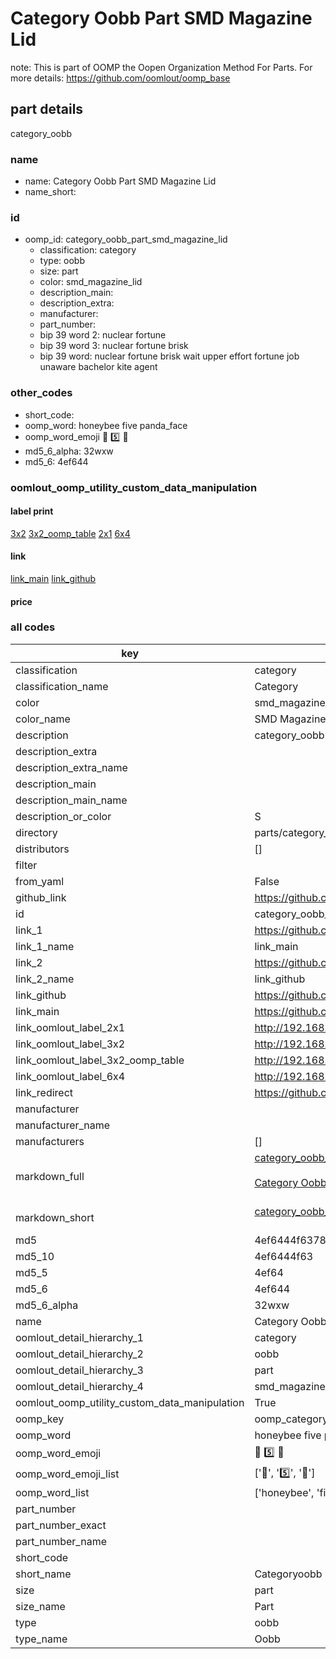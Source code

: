# Category Oobb Part SMD Magazine Lid  

note: This is part of OOMP the Oopen Organization Method For Parts. For more details: https://github.com/oomlout/oomp_base

##  part details
  



category_oobb



### name
* name: Category Oobb Part SMD Magazine Lid
* name_short: 
### id
* oomp_id: category_oobb_part_smd_magazine_lid
  * classification: category
  * type: oobb
  * size: part
  * color: smd_magazine_lid
  * description_main: 
  * description_extra: 
  * manufacturer: 
  * part_number: 
  * bip 39 word 2: nuclear fortune
  * bip 39 word 3: nuclear fortune brisk
  * bip 39 word: nuclear fortune brisk wait upper effort fortune job unaware bachelor kite agent

### other_codes
* short_code: 
* oomp_word: honeybee five panda_face
* oomp_word_emoji :honeybee: :five: :panda_face:
* md5_6_alpha: 32wxw
* md5_6: 4ef644






### oomlout_oomp_utility_custom_data_manipulation
#### label print
[3x2](http://192.168.1.245:1112/?label=oomp%2032wxw)
[3x2_oomp_table](http://192.168.1.108:1112/?label=oomp%2032wxw)
[2x1](http://192.168.1.242:1112/?label=oomp%2032wxw)
[6x4](http://192.168.1.55:1112/?label=oomp%2032wxw)    

#### link

[link_main](https://github.com/oomlout/oomlout_oomp_version_1_messy/tree/main/parts/category_oobb_part_smd_magazine_lid) [link_github](https://github.com/oomlout/oomlout_oomp_version_1_messy/tree/main/parts/category_oobb_part_smd_magazine_lid)                             

#### price







### all codes 
| key | value |  
| --- | --- |  
| classification | category |  
| classification_name | Category |  
| color | smd_magazine_lid |  
| color_name | SMD Magazine Lid |  
| description | category_oobb |  
| description_extra |  |  
| description_extra_name |  |  
| description_main |  |  
| description_main_name |  |  
| description_or_color | S  |  
| directory | parts/category_oobb_part_smd_magazine_lid |  
| distributors | [] |  
| filter |  |  
| from_yaml | False |  
| github_link | https://github.com/oomlout/oomlout_oomp_part_src/tree/main/parts/category_oobb_part_smd_magazine_lid |  
| id | category_oobb_part_smd_magazine_lid |  
| link_1 | https://github.com/oomlout/oomlout_oomp_version_1_messy/tree/main/parts/category_oobb_part_smd_magazine_lid |  
| link_1_name | link_main |  
| link_2 | https://github.com/oomlout/oomlout_oomp_version_1_messy/tree/main/parts/category_oobb_part_smd_magazine_lid |  
| link_2_name | link_github |  
| link_github | https://github.com/oomlout/oomlout_oomp_version_1_messy/tree/main/parts/category_oobb_part_smd_magazine_lid |  
| link_main | https://github.com/oomlout/oomlout_oomp_version_1_messy/tree/main/parts/category_oobb_part_smd_magazine_lid |  
| link_oomlout_label_2x1 | http://192.168.1.242:1112/?label=oomp%2032wxw |  
| link_oomlout_label_3x2 | http://192.168.1.245:1112/?label=oomp%2032wxw |  
| link_oomlout_label_3x2_oomp_table | http://192.168.1.108:1112/?label=oomp%2032wxw |  
| link_oomlout_label_6x4 | http://192.168.1.55:1112/?label=oomp%2032wxw |  
| link_redirect | https://github.com/oomlout/oomlout_oomp_version_1_messy/tree/main/parts/category_oobb_part_smd_magazine_lid |  
| manufacturer |  |  
| manufacturer_name |  |  
| manufacturers | [] |  
| markdown_full | [category_oobb_part_smd_magazine_lid](none)<br>[](none)<br>[Category Oobb Part Smd Magazine Lid](none)<br><br> |  
| markdown_short | [category_oobb_part_smd_magazine_lid](none)<br><br> |  
| md5 | 4ef6444f63780b711af78f663896e4ba |  
| md5_10 | 4ef6444f63 |  
| md5_5 | 4ef64 |  
| md5_6 | 4ef644 |  
| md5_6_alpha | 32wxw |  
| name | Category Oobb Part SMD Magazine Lid |  
| oomlout_detail_hierarchy_1 | category |  
| oomlout_detail_hierarchy_2 | oobb |  
| oomlout_detail_hierarchy_3 | part |  
| oomlout_detail_hierarchy_4 | smd_magazine_lid |  
| oomlout_oomp_utility_custom_data_manipulation | True |  
| oomp_key | oomp_category_oobb_part_smd_magazine_lid |  
| oomp_word | honeybee five panda_face |  
| oomp_word_emoji | :honeybee: :five: :panda_face: |  
| oomp_word_emoji_list | [':honeybee:', ':five:', ':panda_face:'] |  
| oomp_word_list | ['honeybee', 'five', 'panda_face'] |  
| part_number |  |  
| part_number_exact |  |  
| part_number_name |  |  
| short_code |  |  
| short_name | Categoryoobb |  
| size | part |  
| size_name | Part |  
| type | oobb |  
| type_name | Oobb |  
